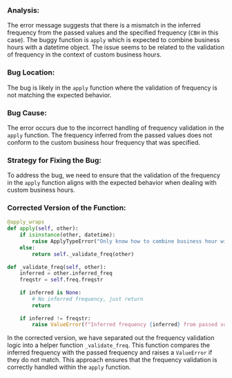 ### Analysis:
The error message suggests that there is a mismatch in the inferred frequency from the passed values and the specified frequency (`CBH` in this case). The buggy function is `apply` which is expected to combine business hours with a datetime object. The issue seems to be related to the validation of frequency in the context of custom business hours.

### Bug Location:
The bug is likely in the `apply` function where the validation of frequency is not matching the expected behavior.

### Bug Cause:
The error occurs due to the incorrect handling of frequency validation in the `apply` function. The frequency inferred from the passed values does not conform to the custom business hour frequency that was specified.

### Strategy for Fixing the Bug:
To address the bug, we need to ensure that the validation of the frequency in the `apply` function aligns with the expected behavior when dealing with custom business hours.

### Corrected Version of the Function:
```python
@apply_wraps
def apply(self, other):
    if isinstance(other, datetime):
        raise ApplyTypeError("Only know how to combine business hour with datetime")
    else:
        return self._validate_freq(other)
    
def _validate_freq(self, other):
    inferred = other.inferred_freq
    freqstr = self.freq.freqstr
    
    if inferred is None:
        # No inferred frequency, just return
        return
    
    if inferred != freqstr:
        raise ValueError(f"Inferred frequency {inferred} from passed values does not conform to passed frequency {freqstr}")

``` 

In the corrected version, we have separated out the frequency validation logic into a helper function `_validate_freq`. This function compares the inferred frequency with the passed frequency and raises a `ValueError` if they do not match. This approach ensures that the frequency validation is correctly handled within the `apply` function.